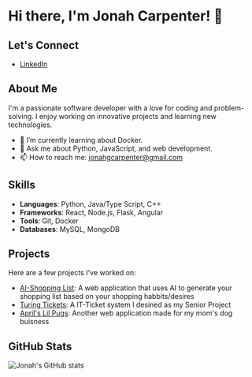 # Hi there, I'm Jonah Carpenter! 👋

## Let's Connect
- [LinkedIn](https://www.linkedin.com/in/jonah-carpenter-aa2644264/)

## About Me
I'm a passionate software developer with a love for coding and problem-solving. I enjoy working on innovative projects and learning new technologies.

- 🌱 I’m currently learning about Docker.
- 💬 Ask me about Python, JavaScript, and web development.
- 📫 How to reach me: [jonahgcarpenter@gmail.com](mailto:jonahgcarpenter@gmail.com)

## Skills
- **Languages**: Python, Java/Type Script, C++ 
- **Frameworks**: React, Node.js, Flask, Angular
- **Tools**: Git, Docker
- **Databases**: MySQL, MongoDB

## Projects
Here are a few projects I've worked on:

- [AI-Shopping List](https://github.com/jonahgcarpenter/aishoppinglist): A web application that uses AI to generate your shopping list based on your shopping habbits/desires
- [Turing Tickets](https://github.com/jonahgcarpenter/Turing-Tickets): A IT-Ticket system I desined as my Senior Project
- [April's Lil Pugs](https://github.com/jonahgcarpenter/aprilslilpugs): Another web application made for my mom's dog buisness

## GitHub Stats
![Jonah's GitHub stats](https://github-readme-stats.vercel.app/api?username=jonahgcarpenter&show_icons=true&theme=radical)
